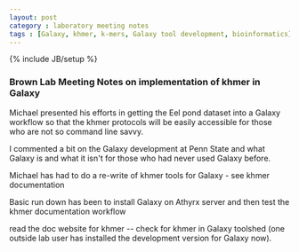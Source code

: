 ```yaml
---
layout: post
category : laboratory meeting notes
tags : [Galaxy, khmer, k-mers, Galaxy tool development, bioinformatics]
---
```

{% include JB/setup %}

### Brown Lab Meeting Notes on implementation of khmer in Galaxy

Michael presented his efforts in getting the Eel pond dataset into a Galaxy workflow so that the khmer protocols will be
easily accessible for those who are not so command line savvy.

I commented a bit on the Galaxy development at Penn State and what Galaxy is and what it isn't for those who had never used Galaxy before.

Michael has had to do a re-write of khmer tools for Galaxy - see khmer documentation

Basic run down has been to install Galaxy on Athyrx server and then test the khmer documentation workflow

read the doc website for khmer -- check for khmer in Galaxy toolshed (one outside lab user has installed the development version for Galaxy now).
